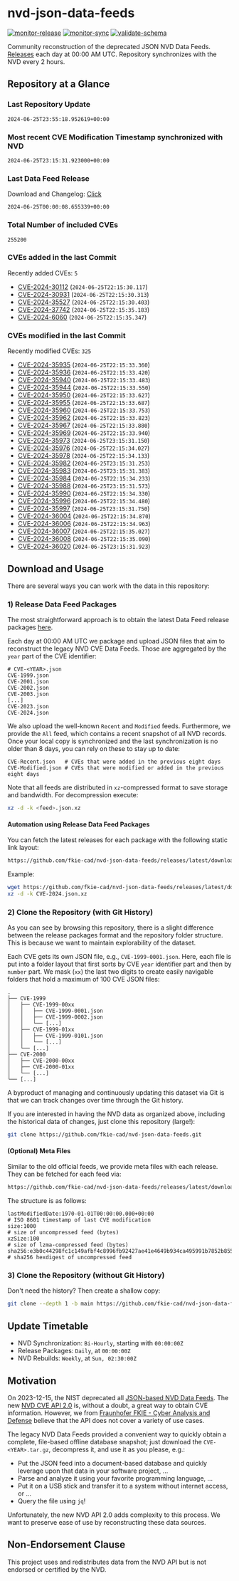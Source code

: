 # nvd-json-data-feeds

[![monitor-release](https://github.com/fkie-cad/nvd-json-data-feeds/actions/workflows/monitor_release.yml/badge.svg)](https://github.com/fkie-cad/nvd-json-data-feeds/actions/workflows/monitor_release.yml)
[![monitor-sync](https://github.com/fkie-cad/nvd-json-data-feeds/actions/workflows/monitor_sync.yml/badge.svg)](https://github.com/fkie-cad/nvd-json-data-feeds/actions/workflows/monitor_sync.yml)
[![validate-schema](https://github.com/fkie-cad/nvd-json-data-feeds/actions/workflows/validate_schema.yml/badge.svg)](https://github.com/fkie-cad/nvd-json-data-feeds/actions/workflows/validate_schema.yml)

Community reconstruction of the deprecated JSON NVD Data Feeds.
[Releases](https://github.com/fkie-cad/nvd-json-data-feeds/releases/latest) each day at 00:00 AM UTC.
Repository synchronizes with the NVD every 2 hours.

## Repository at a Glance

### Last Repository Update

```plain
2024-06-25T23:55:18.952619+00:00
```

### Most recent CVE Modification Timestamp synchronized with NVD

```plain
2024-06-25T23:15:31.923000+00:00
```

### Last Data Feed Release

Download and Changelog: [Click](https://github.com/fkie-cad/nvd-json-data-feeds/releases/latest)

```plain
2024-06-25T00:00:08.655339+00:00
```

### Total Number of included CVEs

```plain
255200
```

### CVEs added in the last Commit

Recently added CVEs: `5`

- [CVE-2024-30112](CVE-2024/CVE-2024-301xx/CVE-2024-30112.json) (`2024-06-25T22:15:30.117`)
- [CVE-2024-30931](CVE-2024/CVE-2024-309xx/CVE-2024-30931.json) (`2024-06-25T22:15:30.313`)
- [CVE-2024-35527](CVE-2024/CVE-2024-355xx/CVE-2024-35527.json) (`2024-06-25T22:15:30.403`)
- [CVE-2024-37742](CVE-2024/CVE-2024-377xx/CVE-2024-37742.json) (`2024-06-25T22:15:35.183`)
- [CVE-2024-6060](CVE-2024/CVE-2024-60xx/CVE-2024-6060.json) (`2024-06-25T22:15:35.347`)


### CVEs modified in the last Commit

Recently modified CVEs: `325`

- [CVE-2024-35935](CVE-2024/CVE-2024-359xx/CVE-2024-35935.json) (`2024-06-25T22:15:33.360`)
- [CVE-2024-35936](CVE-2024/CVE-2024-359xx/CVE-2024-35936.json) (`2024-06-25T22:15:33.420`)
- [CVE-2024-35940](CVE-2024/CVE-2024-359xx/CVE-2024-35940.json) (`2024-06-25T22:15:33.483`)
- [CVE-2024-35944](CVE-2024/CVE-2024-359xx/CVE-2024-35944.json) (`2024-06-25T22:15:33.550`)
- [CVE-2024-35950](CVE-2024/CVE-2024-359xx/CVE-2024-35950.json) (`2024-06-25T22:15:33.627`)
- [CVE-2024-35955](CVE-2024/CVE-2024-359xx/CVE-2024-35955.json) (`2024-06-25T22:15:33.687`)
- [CVE-2024-35960](CVE-2024/CVE-2024-359xx/CVE-2024-35960.json) (`2024-06-25T22:15:33.753`)
- [CVE-2024-35962](CVE-2024/CVE-2024-359xx/CVE-2024-35962.json) (`2024-06-25T22:15:33.823`)
- [CVE-2024-35967](CVE-2024/CVE-2024-359xx/CVE-2024-35967.json) (`2024-06-25T22:15:33.880`)
- [CVE-2024-35969](CVE-2024/CVE-2024-359xx/CVE-2024-35969.json) (`2024-06-25T22:15:33.940`)
- [CVE-2024-35973](CVE-2024/CVE-2024-359xx/CVE-2024-35973.json) (`2024-06-25T23:15:31.150`)
- [CVE-2024-35976](CVE-2024/CVE-2024-359xx/CVE-2024-35976.json) (`2024-06-25T22:15:34.027`)
- [CVE-2024-35978](CVE-2024/CVE-2024-359xx/CVE-2024-35978.json) (`2024-06-25T22:15:34.133`)
- [CVE-2024-35982](CVE-2024/CVE-2024-359xx/CVE-2024-35982.json) (`2024-06-25T23:15:31.253`)
- [CVE-2024-35983](CVE-2024/CVE-2024-359xx/CVE-2024-35983.json) (`2024-06-25T23:15:31.383`)
- [CVE-2024-35984](CVE-2024/CVE-2024-359xx/CVE-2024-35984.json) (`2024-06-25T22:15:34.233`)
- [CVE-2024-35988](CVE-2024/CVE-2024-359xx/CVE-2024-35988.json) (`2024-06-25T23:15:31.573`)
- [CVE-2024-35990](CVE-2024/CVE-2024-359xx/CVE-2024-35990.json) (`2024-06-25T22:15:34.330`)
- [CVE-2024-35996](CVE-2024/CVE-2024-359xx/CVE-2024-35996.json) (`2024-06-25T22:15:34.480`)
- [CVE-2024-35997](CVE-2024/CVE-2024-359xx/CVE-2024-35997.json) (`2024-06-25T23:15:31.750`)
- [CVE-2024-36004](CVE-2024/CVE-2024-360xx/CVE-2024-36004.json) (`2024-06-25T22:15:34.870`)
- [CVE-2024-36006](CVE-2024/CVE-2024-360xx/CVE-2024-36006.json) (`2024-06-25T22:15:34.963`)
- [CVE-2024-36007](CVE-2024/CVE-2024-360xx/CVE-2024-36007.json) (`2024-06-25T22:15:35.027`)
- [CVE-2024-36008](CVE-2024/CVE-2024-360xx/CVE-2024-36008.json) (`2024-06-25T22:15:35.090`)
- [CVE-2024-36020](CVE-2024/CVE-2024-360xx/CVE-2024-36020.json) (`2024-06-25T23:15:31.923`)


## Download and Usage

There are several ways you can work with the data in this repository:

### 1) Release Data Feed Packages

The most straightforward approach is to obtain the latest Data Feed release packages [here](https://github.com/fkie-cad/nvd-json-data-feeds/releases/latest).

Each day at 00:00 AM UTC we package and upload JSON files that aim to reconstruct the legacy NVD CVE Data Feeds.
Those are aggregated by the `year` part of the CVE identifier:

```
# CVE-<YEAR>.json
CVE-1999.json
CVE-2001.json
CVE-2002.json
CVE-2003.json
[...]
CVE-2023.json
CVE-2024.json
```

We also upload the well-known `Recent` and `Modified` feeds.
Furthermore, we provide the `All` feed, which contains a recent snapshot of all NVD records.
Once your local copy is synchronized and the last synchronization is no older than 8 days, you can rely on these to stay up to date:

```plain
CVE-Recent.json   # CVEs that were added in the previous eight days
CVE-Modified.json # CVEs that were modified or added in the previous eight days
```

Note that all feeds are distributed in `xz`-compressed format to save storage and bandwidth.
For decompression execute:

```sh
xz -d -k <feed>.json.xz
```

#### Automation using Release Data Feed Packages

You can fetch the latest releases for each package with the following static link layout:

```sh
https://github.com/fkie-cad/nvd-json-data-feeds/releases/latest/download/CVE-<YEAR>.json.xz
```

Example:

```sh
wget https://github.com/fkie-cad/nvd-json-data-feeds/releases/latest/download/CVE-2024.json.xz
xz -d -k CVE-2024.json.xz
```

### 2) Clone the Repository (with Git History)

As you can see by browsing this repository, there is a slight difference between the release packages format and the repository folder structure.
This is because we want to maintain explorability of the dataset.

Each CVE gets its own JSON file, e.g., `CVE-1999-0001.json`.
Here, each file is put into a folder layout that first sorts by CVE `year` identifier part and then by `number` part.
We mask (`xx`) the last two digits to create easily navigable folders that hold a maximum of 100 CVE JSON files:

```plain
.
├── CVE-1999
│   ├── CVE-1999-00xx
│   │   ├── CVE-1999-0001.json
│   │   ├── CVE-1999-0002.json
│   │   └── [...]
│   ├── CVE-1999-01xx
│   │   ├── CVE-1999-0101.json
│   │   └── [...]
│   └── [...]
├── CVE-2000
│   ├── CVE-2000-00xx
│   ├── CVE-2000-01xx
│   └── [...]
└── [...]
```

A byproduct of managing and continuously updating this dataset via Git is that we can track changes over time through the Git history.

If you are interested in having the NVD data as organized above, including the historical data of changes, just clone this repository (large!):

```sh
git clone https://github.com/fkie-cad/nvd-json-data-feeds.git
```

#### (Optional) Meta Files

Similar to the old official feeds, we provide meta files with each release. They can be fetched for each feed via:

```sh
https://github.com/fkie-cad/nvd-json-data-feeds/releases/latest/download/CVE-<YEAR>.meta
```

The structure is as follows:

```plain
lastModifiedDate:1970-01-01T00:00:00.000+00:00                          # ISO 8601 timestamp of last CVE modification
size:1000                                                               # size of uncompressed feed (bytes)
xzSize:100                                                              # size of lzma-compressed feed (bytes)
sha256:e3b0c44298fc1c149afbf4c8996fb92427ae41e4649b934ca495991b7852b855 # sha256 hexdigest of uncompressed feed
```

### 3) Clone the Repository (without Git History)

Don't need the history? Then create a shallow copy:

```sh
git clone --depth 1 -b main https://github.com/fkie-cad/nvd-json-data-feeds.git
```


## Update Timetable

* NVD Synchronization: `Bi-Hourly`, starting with `00:00:00Z`
* Release Packages: `Daily`, at `00:00:00Z`
* NVD Rebuilds: `Weekly`, at `Sun, 02:30:00Z`


## Motivation

On 2023-12-15, the NIST deprecated all [JSON-based NVD Data Feeds](https://nvd.nist.gov/vuln/data-feeds#divRetirementBanner-1).
The new [NVD CVE API 2.0](https://nvd.nist.gov/developers/vulnerabilities) is, without a doubt, a great way to obtain CVE information.
However, we from [Fraunhofer FKIE - Cyber Analysis and Defense](https://www.fkie.fraunhofer.de/en/departments/cad.html) believe that the API does not cover a variety of use cases.

The legacy NVD Data Feeds provided a convenient way to quickly obtain a complete, file-based offline database snapshot; just download the `CVE-<YEAR>.tar.gz`, decompress it, and use it as you please, e.g.:

- Put the JSON feed into a document-based database and quickly leverage upon that data in your software project, ...
- Parse and analyze it using your favorite programming language, ...
- Put it on a USB stick and transfer it to a system without internet access, or ...
- Query the file using `jq`!

Unfortunately, the new NVD API 2.0 adds complexity to this process.
We want to preserve ease of use by reconstructing these data sources.

## Non-Endorsement Clause

This project uses and redistributes data from the NVD API but is not endorsed or certified by the NVD.